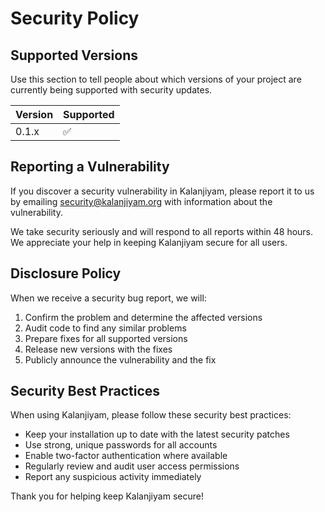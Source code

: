 # Security Policy

## Supported Versions

Use this section to tell people about which versions of your project are currently being supported with security updates.

| Version | Supported          |
| ------- | ------------------ |
| 0.1.x   | :white_check_mark: |

## Reporting a Vulnerability

If you discover a security vulnerability in Kalanjiyam, please report it to us by emailing [security@kalanjiyam.org](mailto:security@kalanjiyam.org) with information about the vulnerability.

We take security seriously and will respond to all reports within 48 hours. We appreciate your help in keeping Kalanjiyam secure for all users.

## Disclosure Policy

When we receive a security bug report, we will:

1. Confirm the problem and determine the affected versions
2. Audit code to find any similar problems
3. Prepare fixes for all supported versions
4. Release new versions with the fixes
5. Publicly announce the vulnerability and the fix

## Security Best Practices

When using Kalanjiyam, please follow these security best practices:

- Keep your installation up to date with the latest security patches
- Use strong, unique passwords for all accounts
- Enable two-factor authentication where available
- Regularly review and audit user access permissions
- Report any suspicious activity immediately

Thank you for helping keep Kalanjiyam secure!
